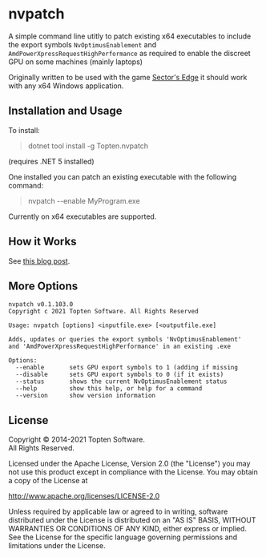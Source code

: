 # nvpatch

A simple command line utitly to patch existing x64 executables to include the 
export symbols `NvOptimusEnablement` and `AmdPowerXpressRequestHighPerformance` 
as required to enable the discreet GPU on some machines (mainly laptops)

Originally written to be used with the game [Sector's Edge](https://sectorsedge.com) 
it should work with any x64 Windows application.

## Installation and Usage

To install:

> dotnet tool install -g Topten.nvpatch

(requires .NET 5 installed)

One installed you can patch an existing executable with the following command:

> nvpatch --enable MyProgram.exe

Currently on x64 executables are supported.


## How it Works

See [this blog post](https://www.toptensoftware.com/blog/nvpatch-how-it-works/).


## More Options

```
nvpatch v0.1.103.0
Copyright c 2021 Topten Software. All Rights Reserved

Usage: nvpatch [options] <inputfile.exe> [<outputfile.exe]

Adds, updates or queries the export symbols 'NvOptimusEnablement'
and 'AmdPowerXpressRequestHighPerformance' in an existing .exe

Options:
  --enable       sets GPU export symbols to 1 (adding if missing
  --disable      sets GPU export symbols to 0 (if it exists)
  --status       shows the current NvOptimusEnablement status
  --help         show this help, or help for a command
  --version      show version information
```


## License

Copyright © 2014-2021 Topten Software.  
All Rights Reserved.

Licensed under the Apache License, Version 2.0 (the "License") you may not use this
product except in compliance with the License. You may obtain a copy of the License at

http://www.apache.org/licenses/LICENSE-2.0

Unless required by applicable law or agreed to in writing, software distributed under
the License is distributed on an "AS IS" BASIS, WITHOUT WARRANTIES OR CONDITIONS OF ANY
KIND, either express or implied. See the License for the specific language governing
permissions and limitations under the License.</p>
